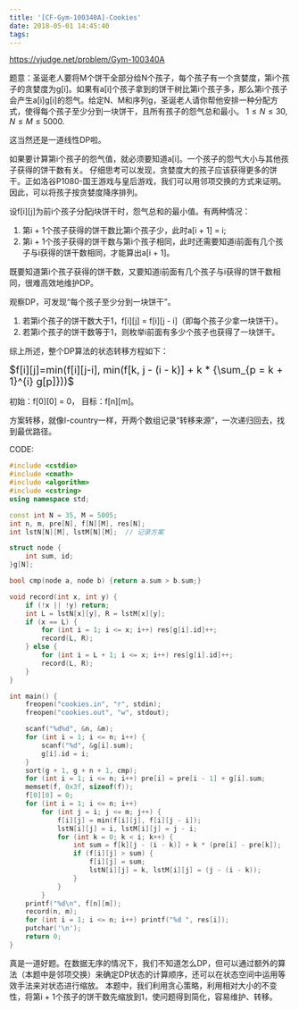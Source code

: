 ```yaml
---
title: '[CF-Gym-100340A]-Cookies'
date: 2018-05-01 14:45:40
tags:
---
```


https://vjudge.net/problem/Gym-100340A

题意：圣诞老人要将M个饼干全部分给N个孩子，每个孩子有一个贪婪度，第i个孩子的贪婪度为g[i]。如果有a[i]个孩子拿到的饼干树比第i个孩子多，那么第i个孩子会产生a[i]g[i]的怨气。给定N、M和序列g，圣诞老人请你帮他安排一种分配方式，使得每个孩子至少分到一块饼干，且所有孩子的怨气总和最小。
$1 \leq N \leq 30$, $N \leq M \leq 5000$.

这当然还是一道线性DP啦。

如果要计算第i个孩子的怨气值，就必须要知道a[i]。一个孩子的怨气大小与其他孩子获得的饼干数有关。
仔细思考可以发现，贪婪度大的孩子应该获得更多的饼干。正如洛谷P1080-国王游戏与皇后游戏，我们可以用邻项交换的方式来证明。因此，可以将孩子按贪婪度降序排列。

设f[i][j]为前i个孩子分配j块饼干时，怨气总和的最小值。有两种情况：
1. 第i + 1个孩子获得的饼干数比第i个孩子少，此时a[i + 1] = i;
2. 第i + 1个孩子获得的饼干数与第i个孩子相同，此时还需要知道i前面有几个孩子与i获得的饼干数相同，才能算出a[i + 1]。

既要知道第i个孩子获得的饼干数，又要知道i前面有几个孩子与i获得的饼干数相同，很难高效地维护DP。

观察DP，可发现“每个孩子至少分到一块饼干”。
1. 若第i个孩子的饼干数大于1，f[i][j] = f[i][j - i]（即每个孩子少拿一块饼干）。
2. 若第i个孩子的饼干数等于1，则枚举i前面有多少个孩子也获得了一块饼干。

综上所述，整个DP算法的状态转移方程如下：

<font size=4>$f[i][j]=min(f[i][j-i], min(f[k, j - (i - k)] + k * {\sum_{p = k + 1}^{i} g[p]}))$</font>

初始：f[0][0] = 0， 目标：f[n][m]。

方案转移，就像I-country一样，开两个数组记录“转移来源”，一次递归回去，找到最优路径。


CODE:
``` c++
#include <cstdio>
#include <cmath>
#include <algorithm>
#include <cstring>
using namespace std;

const int N = 35, M = 5005;
int n, m, pre[N], f[N][M], res[N];
int lstN[N][M], lstM[N][M];  // 记录方案

struct node {
    int sum, id;
}g[N];

bool cmp(node a, node b) {return a.sum > b.sum;}

void record(int x, int y) {
    if (!x || !y) return;
    int L = lstN[x][y], R = lstM[x][y];
    if (x == L) {
        for (int i = 1; i <= x; i++) res[g[i].id]++;
        record(L, R);
    } else {
        for (int i = L + 1; i <= x; i++) res[g[i].id]++;
        record(L, R);
    }
}

int main() {
    freopen("cookies.in", "r", stdin);
    freopen("cookies.out", "w", stdout);

    scanf("%d%d", &n, &m);
    for (int i = 1; i <= n; i++) {
        scanf("%d", &g[i].sum);
        g[i].id = i;
    }
    sort(g + 1, g + n + 1, cmp);
    for (int i = 1; i <= n; i++) pre[i] = pre[i - 1] + g[i].sum;
    memset(f, 0x3f, sizeof(f));
    f[0][0] = 0;
    for (int i = 1; i <= n; i++)
        for (int j = i; j <= m; j++) {
            f[i][j] = min(f[i][j], f[i][j - i]);
            lstN[i][j] = i, lstM[i][j] = j - i;
            for (int k = 0; k < i; k++) {
                int sum = f[k][j - (i - k)] + k * (pre[i] - pre[k]);
                if (f[i][j] > sum) {
                    f[i][j] = sum;
                    lstN[i][j] = k, lstM[i][j] = (j - (i - k));
                }
            }
        }
    printf("%d\n", f[n][m]);
    record(n, m);
    for (int i = 1; i <= n; i++) printf("%d ", res[i]);
    putchar('\n');
    return 0;
}
```

真是一道好题。在数据无序的情况下，我们不知道怎么DP，但可以通过额外的算法（本题中是邻项交换）来确定DP状态的计算顺序，还可以在状态空间中运用等效手法来对状态进行缩放。
本题中，我们利用贪心策略，利用相对大小的不变性，将第i + 1个孩子的饼干数先缩放到1，使问题得到简化，容易维护、转移。